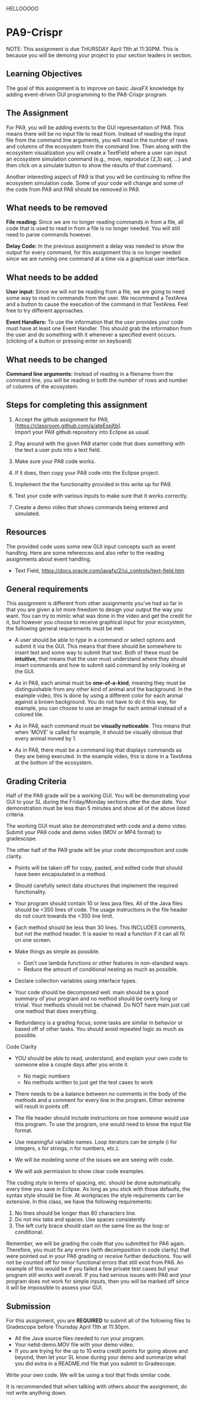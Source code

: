 HELLOOOOO
# PA9-Crispr
NOTE: This assignment is due THURSDAY April 11th at 11:30PM. This is because
you will be demoing your project to your section leaders in section.

## Learning Objectives

The goal of this assignment is to improve on basic JavaFX knowledge by adding
event-driven GUI programming to the PA8-Crispr program.

## The Assignment

For PA9, you will be adding events to the GUI representation of PA8. This means
there will be no input file to read from. Instead of reading the input file
from the command line arguments, you will read in the number of rows and columns
of the ecosystem from the command line.  Then along with the ecosystem visualization
you will create a TextField where a user can input an ecosystem simulation command
(e.g., move, reproduce (2,3) eat, ...) and then click on a simulate
button to show the results of that command.

Another interesting aspect of PA9 is that you will be continuing to refine
the ecosystem simulation code.  Some of your code will change and some of the
code from PA8 and PA6 should be removed in PA9.


## What needs to be removed

**File reading:** Since we are no longer reading commands in from a file,
all code that is used to read in from a file is no longer needed.  You will
still need to parse commands however.

**Delay Code:** In the previous assignment a delay was needed to show the output
for every command, for this assignment this is no longer needed since we are running
one command at a time via a graphical user interface.

## What needs to be added

**User input:** Since we will not be reading from a file, we are going to need some way
to read in commands from the user.  We recommend a TextArea and a button to cause
the execution of the command in that TextArea.  Feel free to try different approaches.

**Event Handlers:** To use the information that the user provides your code must have
at least one Event Handler. This should grab the information from the user and do something with
it whenever a specified event occurs. (clicking of a button or pressing enter on keyboard)

## What needs to be changed

**Command line arguments:** Instead of reading in a filename from the command line, you will
be reading in both the number of rows and number of columns of the ecosystem.

## Steps for completing this assignment

 1. Accept the github assignment for PA9, [https://classroom.github.com/a/ateEspXb].  
    Import your PA9 github repository into Eclipse as usual.
 
 2. Play around with the given PA9 starter code that does something with the 
    text a user puts into a text field.
 
 3. Make sure your PA8 code works.
 
 4. If it does, then copy your PA8 code into the Eclipse project.
 
 5. Implement the the functionality provided in this write up for PA9.
 
 6. Test your code with various inputs to make sure that it works correctly.
 
 7. Create a demo video that shows commands being entered and simulated.


## Resources

The provided code uses some new GUI input concepts such as event handling.
Here are some references and also refer to the reading assignments about
event handling.

  * Text Field, https://docs.oracle.com/javafx/2/ui_controls/text-field.htm

## General requirements

This assignment is different from other assignments you've had so far 
in that you are given a lot more freedom to design your output the way 
you want. You can try to mimic what was done in the video and get the 
credit for it, but however you choose to receive graphical input for your
ecosystem, the following general requirements must be met:

* A user should be able to type in a command or select options and submit it via the GUI. This means that there
  should be somewhere to insert text and some way to submit that text. Both of these must be
  **intuitive**, that means that the user must understand where they should insert commands
  and how to submit said command by only looking at the GUI. 

* As in PA8, each animal must be **one-of-a-kind**, meaning they must be distinguishable 
  from any other kind of animal and the background. In the example video, this is 
  done by using a different color for each animal against a brown background. 
  You do not have to do it this way, for example, you can choose to use an 
  image for each animal instead of a colored tile.

* As in PA8, each command must be **visually noticeable**. This means that when 
  'MOVE' is called for example, it should be visually obvious that every 
  animal moved by 1.

* As in PA8, there must be a command log that displays commands as they are being executed. 
  In the example video, this is done in a TextArea at the bottom of the ecosystem.
  


## Grading Criteria

Half of the PA9 grade will be a working GUI.  You will be demonstrating your
GUI to your SL during the Friday/Monday sections after the due date.  Your demonstration
must be less than 5 minutes and show all of the above listed criteria.

The working GUI must also be demonstrated with code and a demo video.  
Submit your PA9 code and demo video (MOV or MP4 format) to gradescope.

The other half of the PA9 grade will be your code decomposition and code clarity.

* Points will be taken off for copy, pasted, and edited code that
  should have been encapsulated in a method.
  
* Should carefully select data structures that implement the required 
  functionality.

* Your program should contain 10 or less java files. All of the Java files should be <350 lines 
  of code.  The usage instructions in the file header do not count towards the <350 line limit.
  

* Each method should be less than 30 lines.  This INCLUDES
  comments, but not the method header.  It is easier to read a 
  function if it can all fit on one screen.

* Make things as simple as possible.
  * Don't use lambda functions or other features in non-standard ways.
  * Reduce the amount of conditional nesting as much as possible.

* Declare collection variables using interface types.

* Your code should be decomposed well. main should be a good summary of 
  your program and no method should be overly long or trivial. Your methods 
  should not be chained. Do NOT have main just call one method that does everything.

 * Redundancy is a grading focus; some tasks are similar in behavior or based off 
   of other tasks. You should avoid repeated logic as much as possible.

Code Clarity
* YOU should be able to read, understand, and explain your own code
  to someone else a couple days after you wrote it.
  * No magic numbers
  * No methods written to just get the test cases to work

* There needs to be a balance between no comments in the body of the
  methods and a comment for every line in the program.  Either extreme
  will result in points off.

* The file header should include instructions on how someone would
  use this program.  To use the program, one would need to know the
  input file format.

* Use meaningful variable names.  Loop iterators can
  be simple (i for integers, s for strings, n for numbers, etc.).

 * We will be modeling some of the issues we are seeing with code.

 * We will ask permission to show clear code examples.


The coding style in terms of spacing, etc. should be done automatically every time you 
save in Eclipse. As long as you stick with those defaults, the syntax style should 
be fine. At workplaces the style requirements can be extensive. In this class, we have 
the following requirements:
 1. No lines should be longer than 80 characters line.
 2. Do not mix tabs and spaces. Use spaces consistently.
 3. The left curly brace should start on the same line as the loop or conditional.

Remember, we will be grading the code that you submitted for PA6 again. Therefore, you must fix any
errors (with decomposition in code clarity) that were pointed out in your PA6 grading or receive further deductions.
You will not be counted off for minor functional errors that still exist from PA6. An example of this would be if you
failed a few private test cases but your program still works well overall. If you had serious issues with PA6 and your
program does not work for simple inputs, then you will be marked off since it will be impossible to assess your GUI.


## Submission

For this assignment, you are **REQUIRED** to submit all of the following files
to Gradescope before Thursday April 11th at 11:30pm. 
  * All the Java source files needed to run your program.
  * Your netid-demo.MOV file with your demo video.
  * If you are trying for the up to 10 extra credit points for going
    above and beyond, then let your SL know during your demo and summarize 
    what you did extra in a README.md file that you submit to Gradescope.

Write your own code. We will be using a tool that finds similar code.

It is recommended that when talking with others about the assignment, do not write
anything down.
